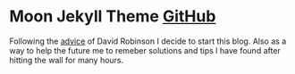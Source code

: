 # Moon Jekyll Theme [GitHub](https://github.com/TaylanTatli/Moon)  
  
Following the [advice](http://varianceexplained.org/r/start-blog/) of David Robinson I decide to start this blog. Also as a way to help the future me to remeber solutions and tips I have found after hitting the wall for many hours.





